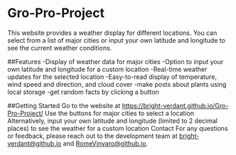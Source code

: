 # Gro-Pro-Project
This website provides a weather display for different locations. You can select from a list of major cities or input your own latitude and longitude to see the current weather conditions.

##Features
-Display of weather data for major cities
-Option to input your own latitude and longitude for a custom location
-Real-time weather updates for the selected location
-Easy-to-read display of temperature, wind speed and direction, and cloud cover
-make posts about plants using local storage
-get random facts by clicking a button



##Getting Started
Go to the website at https://bright-verdant.github.io/Gro-Pro-Project/
Use the buttons for major cities to select a location
Alternatively, input your own latitude and longitude (limited to 2 decimal places) to see the weather for a custom location
Contact
For any questions or feedback, please reach out to the development team at bright-verdant@github.io and RomeVinyaro@github.io.